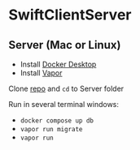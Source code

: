 # SwiftClientServer

## Server (Mac or Linux)

- Install [Docker Desktop](https://docs.docker.com/desktop/install/mac-install/)
- Install [Vapor](https://docs.vapor.codes/install/macos/)

Clone [repo](https://github.com/XITRIX/SwiftClientServer) and `cd` to Server folder

Run in several terminal windows:
- `docker compose up db`
- `vapor run migrate`
- `vapor run`

